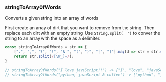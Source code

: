 ### stringToArrayOfWords

Converts a given string into an array of words

First create an array of dirt that you want to remove from the string. Then replace each dirt with an empty string. Use `String.split(' ')` to conver the string to an array with the space as a delimiter.

```js
const stringToArrayOfWords = str => {
	[".", ",", "?", "!", "& ", "(", ")", "[", "]"].map(d => str = str.split(d).join(""));
	return str.split(/[\W_]+/);
}

// stringToArrayOfWords("I love javaScript!!") -> ["I", "love", "javaScript"]
// stringToArrayOfWords("python, javaScript & coffee") -> ["python", "javaScript", "coffee"]
```